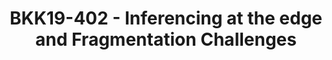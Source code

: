 ---
categories:
- bkk19
description: As deep learning (DL) expands is application into ever more areas, DL
  at the edge has become an area of rapid innovation and has also become highly fragmented.
  This creates a challenge in the ecosystem for framework providers that want to take
  advantage of specialized hardware, and an equal challenge for SoC providers, or
  makers of DL accelerators that need to support various frameworks, customer innovations,
  device constraints, etc. This talk will explore what constitutes DL at the edge,
  it will highlight the recent trends in this area from runtimes and compilers, to
  model formats, and explore the challenges, and scalability needs of collaborative
  solutions.
image: /assets/images/featured-images/bkk19/BKK19-402.png
session_attendee_num: '52'
session_id: BKK19-402
session_room: 'Keynote Room (World Ballroom BC) '
session_slot:
  end_time: '2019-04-04 09:25:00'
  start_time: '2019-04-04 08:30:00'
session_speakers:
- speaker_bio: Mark is Director Engineering in Qualcomm Technologies Inc (QTI) in
    the Machine Learning Group. Currently he is focused on Neural Processing Runtime
    for Qualcomm SoCs, AI Benchmarking, and also serves as an open source Trusted
    Advisor for the MLG group. He has represented QTI on the Linux Foundation board,
    served on the Dronecode board and Core Infrastructure Initiative steering committee,
    and as the TSC lead for Dronecode. Mark also contributed code to the PX4 Open
    Source Flight Stack (http://github.com/PX4/Firmware), and to the LLVMLinux project
    with associated patches for the Linux kernel. He also helps support the Dragonboard
    developer platforms and has been working in embedded software for over 25 years.
    Mark has a BASc in Systems Design Engineering from the University of Waterloo,
    and a MASc in Engineering Science from Simon Frazer University.
  speaker_company: Qualcomm Technologies Inc
  speaker_image: /assets/images/speakers/bkk19/mark-charlebois.jpg
  speaker_location: ''
  speaker_name: Mark Charlebois
  speaker_position: Director, Engineering  Qualcomm Technologies Inc
  speaker_username: mcharleb1
session_track: AI/ML
tag: session
tags:
- Android
- Open Source Development
- Multimedia
- Linux Kernel
title: BKK19-402 - Inferencing at the edge and Fragmentation Challenges
youtube_video_url: https://www.youtube.com/watch?v=qFIRDsSNQH4
amazon_s3_presentation_url: https://static.linaro.org/connect/bkk19/presentations/bkk19-402.pdf
amazon_s3_video_url: https://static.linaro.org/connect/bkk19/videos/bkk19-402.mp4
---